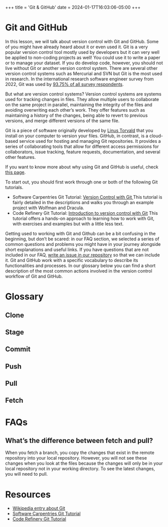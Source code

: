 +++
title = 'Git & GitHub'
date = 2024-01-17T16:03:06-05:00
+++

# Git and GitHub

In this lesson, we will talk about version control with Git and GitHub. Some of you might have already heard about it or even used it. Git is a very popular version control tool mostly used by developers but it can very well be applied to non-coding projects as well! You could use it to write a paper or to manage your dataset. If you do develop code, however, you should not live without Git or another version control system. There are several other version control systems such as Mercurial and SVN but Git is the most used in research. In the international research software engineer survey from 2022, Git was used by [93.75% of all survey respondents](https://softwaresaved.github.io/international-survey-2022/section/good-practices/#use-of-version-control).

But what are version control systems? Version control systems are systems used for tracking changes in files. They allow multiple users to collaborate on the same project in parallel, maintaining the integrity of the files and avoiding overwriting each other’s work. They offer features such as maintaining a history of the changes, being able to revert to previous versions, and merge different versions of the same file. 

Git is a piece of software originally developed by [Linus Torvald](https://en.wikipedia.org/wiki/Linus_Torvalds) that you install on your computer to version your files. GitHub, in contrast, is a cloud-based service used for hosting and managing Git repositories. It provides a series of collaborating tools that allow for different access permissions for collaborators, issue tracking, feature requests, documentation, and several other features.

If you want to know more about why using Git and GitHub is useful, check [this page](https://coderefinery.github.io/git-intro/motivation/).

To start out, you should first work through one or both of the following Git tutorials.
- Software Carpentries Git Tutorial: [Version Control with Git ](https://swcarpentry.github.io/git-novice/)
This tutorial is fairly detailed in the descriptions and walks you through an example project with Wolfman and Dracula.
- Code Refinery Git Tutorial: [Introduction to version control with Git](https://coderefinery.github.io/git-intro/)
This tutorial offers a hands-on approach to learning how to work with Git, with exercises and examples but with a little less text.

Getting used to working with Git and Github can be a bit confusing in the beginning, but don’t be scared: in our FAQ section, we selected a series of common questions and problems you might have in your journey alongside short explanations and useful links. If you have questions that are not included in our FAQ, [write an issue in our repository](https://github.com/dh-tech/wg-education-training/issues) so that we can include it.
Git and GitHub work with a specific vocabulary to describe its functionalities and processes. In our glossary below you can find a short description of the most common actions involved in the version control workflow of Git and GitHub. 

# Glossary

## Clone

## Stage

## Commit

## Push

## Pull 

## Fetch

# FAQs

## What’s the difference between fetch and pull?

When you fetch a branch, you copy the changes that exist in the remote repository into your local repository. However, you will not see these changes when you look at the files because the changes will only be in your local repository not in your working directory. To see the latest changes, you will need to pull.

# Resources

- [Wikipedia entry about Git](https://en.wikipedia.org/wiki/Git)
- [Software Carpentries Git Tutorial](https://swcarpentry.github.io/git-novice/)
- [Code Refinery Git Tutorial](https://coderefinery.github.io/git-intro/)

